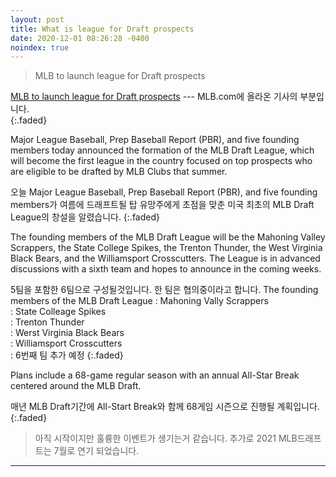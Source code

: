 ```yaml
---
layout: post
title: What is league for Draft prospects
date: 2020-12-01 08:26:28 -0400
noindex: true
---
```


> MLB to launch league for Draft prospects

[MLB to launch league for Draft prospects](https://www.mlb.com/news/mlb-draft-league-to-begin-in-2021) --- MLB.com에 올라온 기사의 부분입니다.   
{:.faded}

Major League Baseball, Prep Baseball Report (PBR), and five founding members today announced the formation of the MLB Draft League, which will become the first league in the country focused on top prospects who are eligible to be drafted by MLB Clubs that summer.

오늘 Major League Baseball, Prep Baseball Report (PBR), and five founding members가 여름에 드래프트될 탑 유망주에게 초점을 맞춘 미국 최초의 MLB Draft League의 창설을 알렸습니다.
{:.faded}

The founding members of the MLB Draft League will be the Mahoning Valley Scrappers, the State College Spikes, the Trenton Thunder, the West Virginia Black Bears, and the Williamsport Crosscutters. The League is in advanced discussions with a sixth team and hopes to announce in the coming weeks.

5팀을 포함한 6팀으로 구성될것입니다. 한 팀은 협의중이라고 합니다.
The founding members of the MLB Draft League
: Mahoning Vally Scrappers   
: State Colleage Spikes   
: Trenton Thunder    
: Werst Virginia Black Bears   
: Williamsport Crosscutters   
: 6번째 팀 추가 예정
{:.faded}

Plans include a 68-game regular season with an annual All-Star Break centered around the MLB Draft.

매년 MLB Draft기간에 All-Start Break와 함께 68게임 시즌으로 진행될 계획입니다.
{:.faded}

> 아직 시작이지만 훌륭한 이벤트가 생기는거 같습니다. 추가로 2021 MLB드래프트는 7월로 연기 되었습니다.

---
